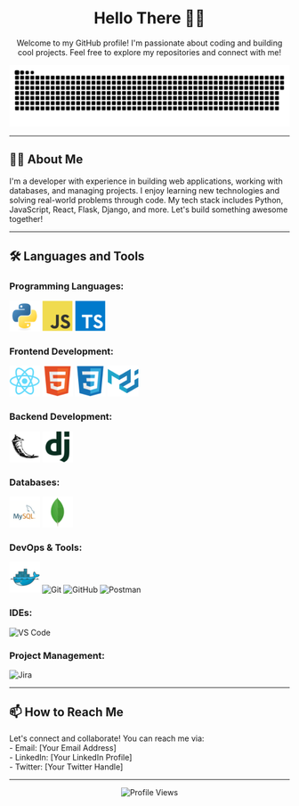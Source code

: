 <!-- Header Section -->
<h1 align="center">Hello There 🐱‍👤</h1>
<p align="center">Welcome to my GitHub profile! I'm passionate about coding and building cool projects. Feel free to explore my repositories and connect with me!</p>

<!-- GitHub Snake -->
<p align="center">
  <img width="1000" src="assets/github-snake.svg" alt="snake"/>
</p>

---

<!-- About Me Section -->
<h2 align="left">👨‍💻 About Me</h2>
<p>
  I'm a developer with experience in building web applications, working with databases, and managing projects. I enjoy learning new technologies and solving real-world problems through code. My tech stack includes Python, JavaScript, React, Flask, Django, and more. Let's build something awesome together!
</p>

---

<!-- Languages and Tools Section -->
<h2 align="left">🛠️ Languages and Tools</h2>

### Programming Languages:
<div>
  <img src="https://github.com/devicons/devicon/blob/master/icons/python/python-original.svg" title="Python" alt="Python" width="55" height="55"/>
  <img src="https://github.com/devicons/devicon/blob/master/icons/javascript/javascript-original.svg" title="JavaScript" alt="JavaScript" width="55" height="55"/>
  <img src="https://github.com/devicons/devicon/blob/master/icons/typescript/typescript-original.svg" title="TypeScript" alt="TypeScript" width="55" height="55"/>
</div>

### Frontend Development:
<div>
  <img src="https://github.com/devicons/devicon/blob/master/icons/react/react-original.svg" title="React" alt="React" width="55" height="55"/>
  <img src="https://github.com/devicons/devicon/blob/master/icons/html5/html5-original.svg" title="HTML5" alt="HTML5" width="55" height="55"/>
  <img src="https://github.com/devicons/devicon/blob/master/icons/css3/css3-original.svg" title="CSS3" alt="CSS3" width="55" height="55"/>
  <img src="https://github.com/devicons/devicon/blob/master/icons/materialui/materialui-original.svg" title="Material-UI" alt="Material-UI" width="55" height="55"/>
</div>

### Backend Development:
<div>
  <img src="https://github.com/devicons/devicon/blob/master/icons/flask/flask-original.svg" title="Flask" alt="Flask" width="55" height="55"/>
  <img src="https://github.com/devicons/devicon/blob/master/icons/django/django-plain.svg" title="Django" alt="Django" width="55" height="55"/>
</div>

### Databases:
<div>
  <img src="https://raw.githubusercontent.com/github/explore/80688e429a7d4ef2fca1e82350fe8e3517d3494d/topics/mysql/mysql.png" title="MySQL" alt="MySQL" width="55" height="55"/>
  <img src="https://github.com/devicons/devicon/blob/master/icons/mongodb/mongodb-original.svg" title="MongoDB" alt="MongoDB" width="55" height="55"/>
</div>

### DevOps & Tools:
<div>
  <img src="https://github.com/devicons/devicon/blob/master/icons/docker/docker-original.svg" title="Docker" alt="Docker" width="55" height="55"/>
  <img src="https://www.vectorlogo.zone/logos/git-scm/git-scm-icon.svg" title="Git" alt="Git" width="55" height="55"/>
  <img src="https://www.vectorlogo.zone/logos/github/github-icon.svg" title="GitHub" alt="GitHub" width="55" height="55"/>
  <img src="https://www.vectorlogo.zone/logos/getpostman/getpostman-icon.svg" title="Postman" alt="Postman" width="55" height="55"/>
</div>

### IDEs:
<div>
  <img src="https://www.vectorlogo.zone/logos/visualstudio_code/visualstudio_code-icon.svg" title="VS Code" alt="VS Code" width="55" height="55"/>
</div>

### Project Management:
<div>
  <img src="https://www.vectorlogo.zone/logos/atlassian_jira/atlassian_jira-icon.svg" title="Jira" alt="Jira" width="55" height="55"/>
</div>

---

<!-- How to Reach Me Section -->
<h2 align="left">📫 How to Reach Me</h2>
<p>
  Let's connect and collaborate! You can reach me via:
  <br>
  - Email: [Your Email Address]
  <br>
  - LinkedIn: [Your LinkedIn Profile]
  <br>
  - Twitter: [Your Twitter Handle]
</p>

---

<!-- Footer -->
<p align="center">
  <img src="https://komarev.com/ghpvc/?username=your-username&label=Profile%20views&color=0e75b6&style=flat" alt="Profile Views" />
</p>
